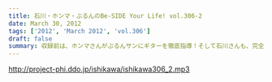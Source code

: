 ```yaml
---
title: 石川・ホンマ・ぶるんのBe-SIDE Your Life! vol.306-2
date: March 30, 2012
tags: ['2012', 'March 2012', 'vol.306']
draft: false
summary: 収録前は、ホンマさんがぶるんサンにギターを徹底指導！そして石川さんも、完全ギタリスト宣言！？バンドやろうぜ！ＮＡＭＡＥ
---
```


http://project-phi.ddo.jp/ishikawa/ishikawa306_2.mp3